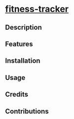 # [fitness-tracker](herokudeploylink)

## Description
## Features
## Installation
## Usage
## Credits
## Contributions